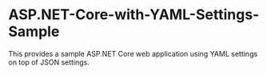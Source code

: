 # ASP.NET-Core-with-YAML-Settings-Sample
This provides a sample ASP.NET Core web application using YAML settings on top of JSON settings.

